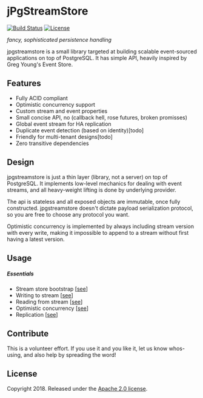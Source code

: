 # jPgStreamStore

[![Build Status](https://travis-ci.org/ZeroRef/jpgstreamstore.svg)](https://travis-ci.org/ZeroRef/jpgstreamstore)
[![License](http://img.shields.io/:license-apache-brightgreen.svg)](http://www.apache.org/licenses/LICENSE-2.0.html)

*fancy, sophisticated persistence handling*

jpgstreamstore is a small library targeted at building scalable event-sourced applications on top of PostgreSQL. It has simple API, heavily inspired by Greg Young's Event Store.

## Features

+ Fully ACID compliant
+ Optimistic concurrency support
+ Custom stream and event properties
+ Small concise API, no (callback hell, rose futures, broken promisses)
+ Global event stream for HA replication
+ Duplicate event detection (based on identity)[todo]
+ Friendly for multi-tenant designs[todo]
+ Zero transitive dependencies

## Design

jpgstreamstore is just a thin layer (library, not a server) on top of PostgreSQL. It implements low-level mechanics for dealing with event streams, and all heavy-weight lifting is done by underlying provider. 

The api is stateless and all exposed objects are immutable, once fully constructed. jpgstreamstore doesn't dictate payload serialization protocol, so you are free to choose any protocol you want.

Optimistic concurrency is implemented by always including stream version with every write, making it impossible to append to a stream without first having a latest version.  

## Usage

##### Essentials
+ Stream store bootstrap [[see](src/test/java/org/zeroref/jpgstreamstore/scenarios/S01_EventStoreConfiguration.java)]
+ Writing to stream [[see](src/test/java/org/zeroref/jpgstreamstore/scenarios/S02_WriteToStream.java)]
+ Reading from stream [[see](src/test/java/org/zeroref/jpgstreamstore/scenarios/S03_ReadFromStream.java)]
+ Optimistic concurrency [[see](src/test/java/org/zeroref/jpgstreamstore/scenarios/S04_OptimisticConcurrencyControl.java)]
+ Replication [[see](src/test/java/org/zeroref/jpgstreamstore/scenarios/S04_Replication.java)]



## Contribute

This is a volunteer effort. If you use it and you like it, let us know whos-using, and also help by spreading the word!



## License

Copyright 2018. Released under the [Apache 2.0 license](http://www.apache.org/licenses/LICENSE-2.0.html).